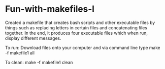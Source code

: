 # Fun-with-makefiles-I

Created a makefile that creates bash scripts and other executable files by things such as replacing letters in certain files and concatenating files together. In the end, it produces four executable files which when run, display different messages.

To run: Download files onto your computer and via command line type make -f makefile1 all

To clean: make -f makefile1 clean

